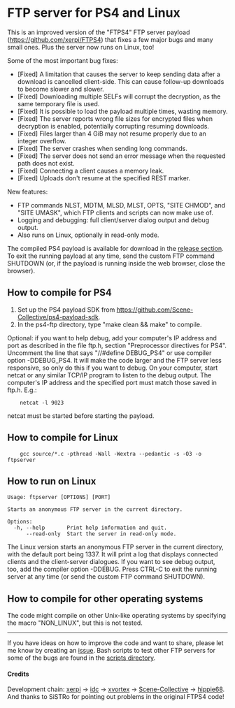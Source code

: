 # FTP server for PS4 and Linux

This is an improved version of the "FTPS4" FTP server payload (https://github.com/xerpi/FTPS4) that fixes a few major bugs and many small ones. Plus the server now runs on Linux, too!

Some of the most important bug fixes:

- [Fixed] A limitation that causes the server to keep sending data after a download is cancelled client-side. This can cause follow-up downloads to become slower and slower.
- [Fixed] Downloading multiple SELFs will corrupt the decryption, as the same temporary file is used.
- [Fixed] It is possible to load the payload multiple times, wasting memory.
- [Fixed] The server reports wrong file sizes for encrypted files when decryption is enabled, potentially corrupting resuming downloads.
- [Fixed] Files larger than 4 GiB may not resume properly due to an integer overflow.
- [Fixed] The server crashes when sending long commands.
- [Fixed] The server does not send an error message when the requested path does not exist.
- [Fixed] Connecting a client causes a memory leak.
- [Fixed] Uploads don't resume at the specified REST marker.

New features:

- FTP commands NLST, MDTM, MLSD, MLST, OPTS, "SITE CHMOD", and "SITE UMASK", which FTP clients and scripts can now make use of.
- Logging and debugging: full client/server dialog output and debug output.
- Also runs on Linux, optionally in read-only mode.

The compiled PS4 payload is available for download in the [release section](https://github.com/hippie68/ps4-ftp/releases/).
To exit the running payload at any time, send the custom FTP command SHUTDOWN (or, if the payload is running inside the web browser, close the browser).

## How to compile for PS4

1. Set up the PS4 payload SDK from https://github.com/Scene-Collective/ps4-payload-sdk.
2. In the ps4-ftp directory, type "make clean && make" to compile.

Optional: if you want to help debug, add your computer's IP address and port as described in the file ftp.h, section "Preprocessor directives for PS4". Uncomment the line that says "//#define DEBUG_PS4" or use compiler option -DDEBUG_PS4. It will make the code larger and the FTP server less responsive, so only do this if you want to debug.
On your computer, start netcat or any similar TCP/IP program to listen to the debug output. The computer's IP address and the specified port must match those saved in ftp.h. E.g.:

```
    netcat -l 9023
```

netcat must be started before starting the payload.

## How to compile for Linux

```
    gcc source/*.c -pthread -Wall -Wextra --pedantic -s -O3 -o ftpserver
```

## How to run on Linux

```
Usage: ftpserver [OPTIONS] [PORT]

Starts an anonymous FTP server in the current directory.

Options:
  -h, --help       Print help information and quit.
      --read-only  Start the server in read-only mode.
```

The Linux version starts an anonymous FTP server in the current directory, with the default port being 1337. It will print a log that displays connected clients and the client-server dialogues. If you want to see debug output, too, add the compiler option -DDEBUG.
Press CTRL-C to exit the running server at any time (or send the custom FTP command SHUTDOWN).

## How to compile for other operating systems
The code might compile on other Unix-like operating systems by specifying the macro "NON_LINUX", but this is not tested.

---

If you have ideas on how to improve the code and want to share, please let me know by creating an [issue](https://github.com/hippie68/ps4-ftp/issues).
Bash scripts to test other FTP servers for some of the bugs are found in the [scripts directory](https://github.com/hippie68/ps4-ftp/tree/main/scripts).

#### Credits
Development chain: [xerpi](https://github.com/xerpi/FTPS4) -> [idc](https://github.com/idc/libftps4) -> [xvortex](https://github.com/xvortex/ps4-ftp-vtx) -> [Scene-Collective](https://github.com/Scene-Collective/ps4-ftp) -> [hippie68](https://github.com/hippie68/ps4-ftp).
And thanks to SiSTRo for pointing out problems in the original FTPS4 code!
